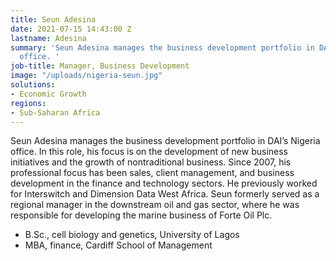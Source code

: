 ```yaml
---
title: Seun Adesina
date: 2021-07-15 14:43:00 Z
lastname: Adesina
summary: 'Seun Adesina manages the business development portfolio in DAI’s Nigeria
  office. '
job-title: Manager, Business Development
image: "/uploads/nigeria-seun.jpg"
solutions:
- Economic Growth
regions:
- Sub-Saharan Africa
---
```


Seun Adesina manages the business development portfolio in DAI’s Nigeria office. In this role, his focus is on the development of new business initiatives and the growth of nontraditional business. Since 2007, his professional focus has been sales, client management, and business development in the finance and technology sectors. He previously worked for Interswitch and Dimension Data West Africa. Seun formerly served as a regional manager in the downstream oil and gas sector, where he was responsible for developing the marine business of Forte Oil Plc.

* B.Sc., cell biology and genetics, University of Lagos
* MBA, finance, Cardiff School of Management